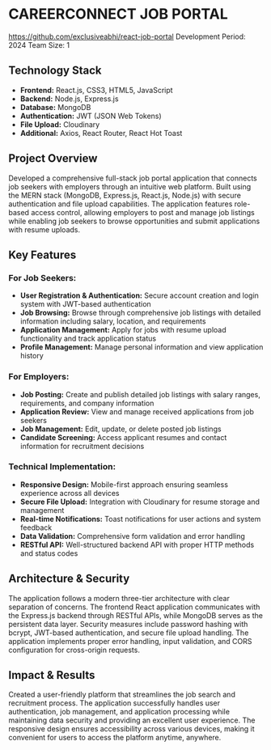 # CAREERCONNECT JOB PORTAL
https://github.com/exclusiveabhi/react-job-portal
Development Period: 2024
Team Size: 1

## Technology Stack
- **Frontend:** React.js, CSS3, HTML5, JavaScript
- **Backend:** Node.js, Express.js
- **Database:** MongoDB
- **Authentication:** JWT (JSON Web Tokens)
- **File Upload:** Cloudinary
- **Additional:** Axios, React Router, React Hot Toast

## Project Overview

Developed a comprehensive full-stack job portal application that connects job seekers with employers through an intuitive web platform. Built using the MERN stack (MongoDB, Express.js, React.js, Node.js) with secure authentication and file upload capabilities. The application features role-based access control, allowing employers to post and manage job listings while enabling job seekers to browse opportunities and submit applications with resume uploads.

## Key Features

### For Job Seekers:
- **User Registration & Authentication:** Secure account creation and login system with JWT-based authentication
- **Job Browsing:** Browse through comprehensive job listings with detailed information including salary, location, and requirements
- **Application Management:** Apply for jobs with resume upload functionality and track application status
- **Profile Management:** Manage personal information and view application history

### For Employers:
- **Job Posting:** Create and publish detailed job listings with salary ranges, requirements, and company information
- **Application Review:** View and manage received applications from job seekers
- **Job Management:** Edit, update, or delete posted job listings
- **Candidate Screening:** Access applicant resumes and contact information for recruitment decisions

### Technical Implementation:
- **Responsive Design:** Mobile-first approach ensuring seamless experience across all devices
- **Secure File Upload:** Integration with Cloudinary for resume storage and management
- **Real-time Notifications:** Toast notifications for user actions and system feedback
- **Data Validation:** Comprehensive form validation and error handling
- **RESTful API:** Well-structured backend API with proper HTTP methods and status codes

## Architecture & Security

The application follows a modern three-tier architecture with clear separation of concerns. The frontend React application communicates with the Express.js backend through RESTful APIs, while MongoDB serves as the persistent data layer. Security measures include password hashing with bcrypt, JWT-based authentication, and secure file upload handling. The application implements proper error handling, input validation, and CORS configuration for cross-origin requests.

## Impact & Results

Created a user-friendly platform that streamlines the job search and recruitment process. The application successfully handles user authentication, job management, and application processing while maintaining data security and providing an excellent user experience. The responsive design ensures accessibility across various devices, making it convenient for users to access the platform anytime, anywhere.